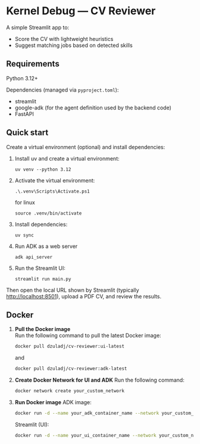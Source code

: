 # Kernel Debug — CV Reviewer

A simple Streamlit app to:

- Score the CV with lightweight heuristics
- Suggest matching jobs based on detected skills

## Requirements

Python 3.12+

Dependencies (managed via `pyproject.toml`):

- streamlit
- google-adk (for the agent definition used by the backend code)
- FastAPI

## Quick start

Create a virtual environment (optional) and install dependencies:

1. Install uv and create a virtual environment:

    ```pwsh
    uv venv --python 3.12
    ```

2. Activate the virtual environment:

    ```pwsh
    .\.venv\Scripts\Activate.ps1
    ```

    for linux

   ```
   source .venv/bin/activate
   ```

4. Install dependencies:

    ```pwsh
    uv sync
    ```

5. Run ADK as a web server

    ```pwsh
    adk api_server
    ```

6. Run the Streamlit UI:

    ```pwsh
    streamlit run main.py
    ```

Then open the local URL shown by Streamlit (typically <http://localhost:8501>), upload a PDF CV, and review the results.


## Docker

1. **Pull the Docker image**  
    Run the following command to pull the latest Docker image:

    ```bash
    docker pull dzuladj/cv-reviewer:ui-latest
    ```

    and

   ```bash
   docker pull dzuladj/cv-reviewer:adk-latest
   ```

2. **Create Docker Network for UI and ADK**
   Run the following command:

   ```bash
   docker network create your_custom_network
   ```

3. **Run Docker image**
    ADK image:
   
    ```bash
   docker run -d --name your_adk_container_name --network your_custom_network -p 8000:8000 dzuladj/cv-reviewer:adk-latest
   ```

   Streamlit (UI):
    
   ```bash
   docker run -d --name your_ui_container_name --network your_custom_network -p 8501:8501 -e ADK_SERVER=http://your_adk_container_name:8000 dzuladj/cv-reviewer:ui-latest
   ```
